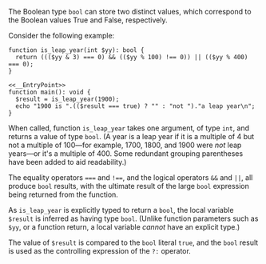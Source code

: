 The Boolean type `bool` can store two distinct values, which correspond to the Boolean values True and False, respectively.

Consider the following example:

```leap-year-test.hack
function is_leap_year(int $yy): bool {
  return ((($yy & 3) === 0) && (($yy % 100) !== 0)) || (($yy % 400) === 0);
}

<<__EntryPoint>>
function main(): void {
  $result = is_leap_year(1900);
  echo "1900 is ".(($result === true) ? "" : "not ")."a leap year\n";
}
```

When called, function `is_leap_year` takes one argument, of type `int`, and returns a value of type `bool`. (A year is a leap year if
it is a multiple of 4 but not a multiple of 100&mdash;for example, 1700, 1800, and 1900 were *not* leap years&mdash;or it's a multiple of 400.
Some redundant grouping parentheses have been added to aid readability.)

The equality operators `===` and `!==`, and the logical operators `&&` and `||`, all produce `bool` results, with the ultimate result of the
large `bool` expression being returned from the function.

As `is_leap_year` is explicitly typed to return a `bool`, the local variable `$result` is inferred as having type `bool`. (Unlike function
parameters such as `$yy`, or a function return, a local variable *cannot* have an explicit type.)

The value of `$result` is compared to the `bool` literal `true`, and the `bool` result is used as the controlling expression of the `?:` operator.
